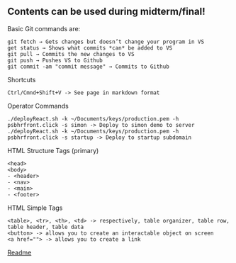 ## Contents can be used during midterm/final!

Basic Git commands are:
```
git fetch → Gets changes but doesn’t change your program in VS
get status → Shows what commits *can* be added to VS
git pull → Commits the new changes to VS
git push → Pushes VS to Github
git commit -am "commit message" → Commits to Github
```

Shortcuts
```
Ctrl/Cmnd+Shift+V -> See page in markdown format
```

Operator Commands
```
./deployReact.sh -k ~/Documents/keys/production.pem -h psbhrfront.click -s simon -> Deploy to simon demo to server
./deployReact.sh -k ~/Documents/keys/production.pem -h psbhrfront.click -s startup -> Deploy to startup subdomain
```

HTML Structure Tags (primary)
```
<head>
<body>
- <header>
- <nav>
- <main>
- <footer>
```

HTML Simple Tags
```
<table>, <tr>, <th>, <td> -> respectively, table organizer, table row, table header, table data
<button> -> allows you to create an interactable object on screen
<a href=""> -> allows you to create a link
```

[Readme](README.md)